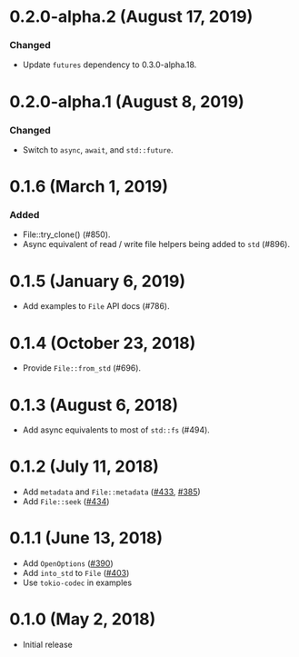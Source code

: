# 0.2.0-alpha.2 (August 17, 2019)

### Changed
- Update `futures` dependency to 0.3.0-alpha.18.

# 0.2.0-alpha.1 (August 8, 2019)

### Changed
- Switch to `async`, `await`, and `std::future`.

# 0.1.6 (March 1, 2019)

### Added
- File::try_clone() (#850).
- Async equivalent of read / write file helpers being added to `std` (#896).

# 0.1.5 (January 6, 2019)

* Add examples to `File` API docs (#786).

# 0.1.4 (October 23, 2018)

* Provide `File::from_std` (#696).

# 0.1.3 (August 6, 2018)

* Add async equivalents to most of `std::fs` (#494).

# 0.1.2 (July 11, 2018)

* Add `metadata` and `File::metadata` ([#433](https://github.com/tokio-rs/tokio/pull/433), [#385](https://github.com/tokio-rs/tokio/pull/385))
* Add `File::seek` ([#434](https://github.com/tokio-rs/tokio/pull/434))

# 0.1.1 (June 13, 2018)

* Add `OpenOptions` ([#390](https://github.com/tokio-rs/tokio/pull/390))
* Add `into_std` to `File` ([#403](https://github.com/tokio-rs/tokio/pull/403))
* Use `tokio-codec` in examples

# 0.1.0 (May 2, 2018)

* Initial release
